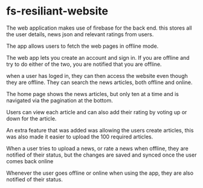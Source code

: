 # fs-resiliant-website

The web application makes use of firebase for the back end. this stores all the user details, news json and relevant ratings from users. 

The app allows users to fetch the web pages in offline mode. 

The web app lets you create an account and sign in. If you are offline and try to do either of the two, you are notified that you are offline. 

when a user has loged in, they can then access the website even though they are offline. They can search the news articles, both offline and online. 

The home page shows the news articles, but only ten at a time and is navigated via the pagination at the bottom. 

Users can view each article and can also add their rating by voting up or down for the article. 

An extra feature that was added was allowing the users create articles, this was also made it easier to upload the 100 required articles. 

When a user tries to upload a news, or rate a news when offline, they are notified of their status, but the changes are saved and synced once the user 
comes back online

Whenever the user goes offline or online when using the app, they are also notified of their status. 
